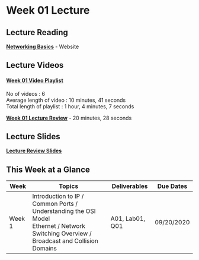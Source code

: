 # Week 01 Lecture

## Lecture Reading

**[Networking Basics](https://scalac.io/networking-basics/)** - Website

## Lecture Videos

#### [Week 01 Video Playlist](https://www.youtube.com/playlist?list=PLuUSWzFVaPptUMFBrnQlEGGAQzFn3mdnd) <br>
No of videos : 6 <br>
Average length of video : 10 minutes, 41 seconds <br>
Total length of playlist : 1 hour, 4 minutes, 7 seconds <br>

**[Week 01 Lecture Review]()** - 20 minutes, 28 seconds


## Lecture Slides

**[Lecture Review Slides](week01-lecture-notes.pdf)**

## This Week at a Glance

| Week | Topics |  Deliverables | Due Dates |
| --- | --- | --- | --- |
| Week 1 | Introduction to IP / Common Ports / Understanding the OSI Model <br> Ethernet / Network Switching Overview / Broadcast and Collision Domains|	A01, Lab01, Q01 | 09/20/2020 |

